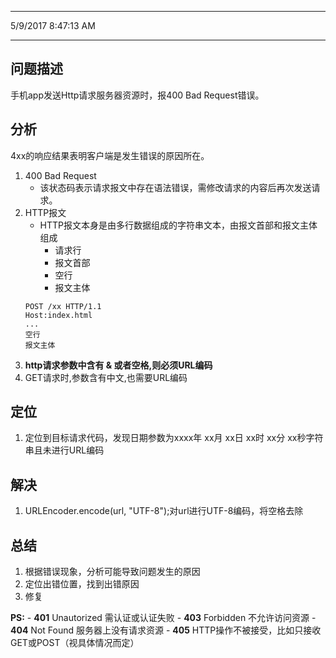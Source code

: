 ----------
5/9/2017 8:47:13 AM 

----------
## 问题描述 ##
手机app发送Http请求服务器资源时，报400 Bad Request错误。
## 分析 ##
4xx的响应结果表明客户端是发生错误的原因所在。
1. 400 Bad Request
	- 该状态码表示请求报文中存在语法错误，需修改请求的内容后再次发送请求。
2. HTTP报文
	- HTTP报文本身是由多行数据组成的字符串文本，由报文首部和报文主体组成
		- 请求行 
		- 报文首部
		- 空行
		- 报文主体
	```http
	POST /xx HTTP/1.1
	Host:index.html
	...
	空行
	报文主体
	```
3. **http请求参数中含有 & 或者空格,则必须URL编码** 
4. GET请求时,参数含有中文,也需要URL编码
## 定位 ##
1. 定位到目标请求代码，发现日期参数为xxxx年 xx月 xx日 xx时 xx分 xx秒字符串且未进行URL编码
## 解决 ##
1. URLEncoder.encode(url, "UTF-8");对url进行UTF-8编码，将空格去除
## 总结 ##
1. 根据错误现象，分析可能导致问题发生的原因
2. 定位出错位置，找到出错原因
3. 修复

**PS:**
	- **401** Unautorized 需认证或认证失败
	- **403** Forbidden 不允许访问资源
	- **404** Not Found 服务器上没有请求资源
	- **405** HTTP操作不被接受，比如只接收GET或POST（视具体情况而定）